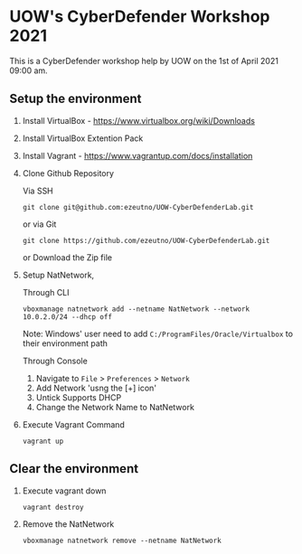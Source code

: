 # UOW's CyberDefender Workshop 2021
This is a CyberDefender workshop help by UOW on the 1st of April 2021 09:00 am.

## Setup the environment
1. Install VirtualBox - https://www.virtualbox.org/wiki/Downloads
2. Install VirtualBox Extention Pack
3. Install Vagrant - https://www.vagrantup.com/docs/installation
4. Clone Github Repository

    Via SSH
    ```
    git clone git@github.com:ezeutno/UOW-CyberDefenderLab.git
    ```
    or via Git
    ```
    git clone https://github.com/ezeutno/UOW-CyberDefenderLab.git
    ```
    or Download the Zip file

5. Setup NatNetwork,

    Through CLI
    ```
    vboxmanage natnetwork add --netname NatNetwork --network 10.0.2.0/24 --dhcp off
    ```
    Note: Windows' user need to add `C:/ProgramFiles/Oracle/Virtualbox` to their environment path

    Through Console
    1. Navigate to `File` > `Preferences` > `Network`
    2. Add Network 'usng the [+] icon'
    3. Untick Supports DHCP
    4. Change the Network Name to NatNetwork

6. Execute Vagrant Command
    ```
    vagrant up
    ```

## Clear the environment
1. Execute vagrant down
    ```
    vagrant destroy
    ```
2. Remove the NatNetwork
    ```
    vboxmanage natnetwork remove --netname NatNetwork
    ```
